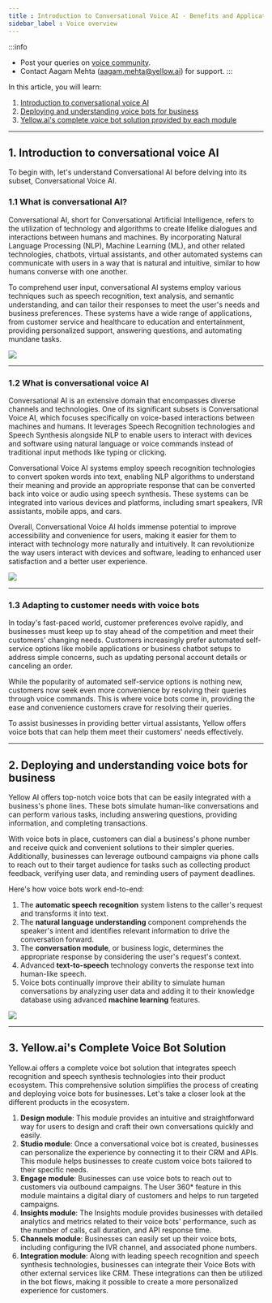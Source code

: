 ```yaml
---
title : Introduction to Conversational Voice AI - Benefits and Applications for Businesses
sidebar_label : Voice overview 
---
```



:::info
- Post your queries on [voice community](https://community.yellow.ai/c/voice/31).
- Contact Aagam Mehta (aagam.mehta@yellow.ai) for support.
:::
  

In this article, you will learn: 
1. [Introduction to conversational voice AI](#intro) 
2. [Deploying and understanding voice bots for business](#fundamentals)
3. [Yellow.ai's complete voice bot solution provided by each module](#ecosystem) 


------

## <a name="intro"></a> 1. Introduction to conversational voice AI

To begin with, let's understand Conversational AI before delving into its subset, Conversational Voice AI.

### 1.1 What is conversational AI?

Conversational AI, short for Conversational Artificial Intelligence, refers to the utilization of technology and algorithms to create lifelike dialogues and interactions between humans and machines. By incorporating Natural Language Processing (NLP), Machine Learning (ML), and other related technologies, chatbots, virtual assistants, and other automated systems can communicate with users in a way that is natural and intuitive, similar to how humans converse with one another.

To comprehend user input, conversational AI systems employ various techniques such as speech recognition, text analysis, and semantic understanding, and can tailor their responses to meet the user's needs and business preferences. These systems have a wide range of applications, from customer service and healthcare to education and entertainment, providing personalized support, answering questions, and automating mundane tasks.

**![](https://lh6.googleusercontent.com/oHUlChlDVoOGyWTlcxhkDTghAqf5g5fpzbX3PwQc8oKKzXFCCnfLJlB2LMLGISDLi0KNNQUrNsCOkv_i-Q0FRFcIy3w6HmmtOde6Hndr_5qRLM4DS_V_pM55vYQoCEIW9j1BJiU9ssA_mkWJx7Vjwmc)**

----

### 1.2 What is conversational voice AI

Conversational AI is an extensive domain that encompasses diverse channels and technologies. One of its significant subsets is Conversational Voice AI, which focuses specifically on voice-based interactions between machines and humans. It leverages Speech Recognition technologies and Speech Synthesis alongside NLP to enable users to interact with devices and software using natural language or voice commands instead of traditional input methods like typing or clicking.

Conversational Voice AI systems employ speech recognition technologies to convert spoken words into text, enabling NLP algorithms to understand their meaning and provide an appropriate response that can be converted back into voice or audio using speech synthesis. These systems can be integrated into various devices and platforms, including smart speakers, IVR assistants, mobile apps, and cars.

Overall, Conversational Voice AI holds immense potential to improve accessibility and convenience for users, making it easier for them to interact with technology more naturally and intuitively. It can revolutionize the way users interact with devices and software, leading to enhanced user satisfaction and a better user experience.

**![](https://lh3.googleusercontent.com/8m8UeSK1EQFbm8csnFA3R5JF895rfSjhCj-5Xccs0GEj40xvjaMr1VrzCkNF1S3MX8878Qw46p7NjIufVRk_XX5f1tK-Qn3kjnEAhf-GgtWMFZkV5lFUdJnOELzdUjgSLx3FTYO3br1INeseNrx08Zw)**

------

### 1.3 Adapting to customer needs with voice bots

In today's fast-paced world, customer preferences evolve rapidly, and businesses must keep up to stay ahead of the competition and meet their customers' changing needs. Customers increasingly prefer automated self-service options like mobile applications or business chatbot setups to address simple concerns, such as updating personal account details or canceling an order.

While the popularity of automated self-service options is nothing new, customers now seek even more convenience by resolving their queries through voice commands. This is where voice bots come in, providing the ease and convenience customers crave for resolving their queries.

To assist businesses in providing better virtual assistants, Yellow offers voice bots that can help them meet their customers' needs effectively.

----

## <a name="fundamentals"></a> 2. Deploying and understanding voice bots for business


Yellow AI offers top-notch voice bots that can be easily integrated with a business's phone lines. These bots simulate human-like conversations and can perform various tasks, including answering questions, providing information, and completing transactions.

With voice bots in place, customers can dial a business's phone number and receive quick and convenient solutions to their simpler queries. Additionally, businesses can leverage outbound campaigns via phone calls to reach out to their target audience for tasks such as collecting product feedback, verifying user data, and reminding users of payment deadlines.

Here's how voice bots work end-to-end:

1. The **automatic speech recognition** system listens to the caller's request and transforms it into text.
2. The **natural language understanding** component comprehends the speaker's intent and identifies relevant information to drive the conversation forward.
3. The **conversation module**, or business logic, determines the appropriate response by considering the user's request's context.
4. Advanced **text-to-speech** technology converts the response text into human-like speech.
5. Voice bots continually improve their ability to simulate human conversations by analyzing user data and adding it to their knowledge database using advanced **machine learning** features.


**![](https://lh3.googleusercontent.com/a3aqkQRD_ilANkuIdAjb9teX0D9ijMKSZ6UyI1o-hJKhH3gPUAvhSow502xkEDGn0vrxVmQYfnfQoHeNHMJY1F7U1lp3LNBHp46MAWqkuY-23yTMH-dcFsD-if59O7g3nbml2AHedhYEfQe-lDNk8Nw)**

-----

## <a name="ecosystem"></a>  3. Yellow.ai's Complete Voice Bot Solution


Yellow.ai offers a complete voice bot solution that integrates speech recognition and speech synthesis technologies into their product ecosystem. This comprehensive solution simplifies the process of creating and deploying voice bots for businesses. Let's take a closer look at the different products in the ecosystem.

1. **Design module**: This module provides an intuitive and straightforward way for users to design and craft their own conversations quickly and easily.
2. **Studio module**: Once a conversational voice bot is created, businesses can personalize the experience by connecting it to their CRM and APIs. This module helps businesses to create custom voice bots tailored to their specific needs.
3. **Engage module**: Businesses can use voice bots to reach out to customers via outbound campaigns. The User 360* feature in this module maintains a digital diary of customers and helps to run targeted campaigns.
4. **Insights module**: The Insights module provides businesses with detailed analytics and metrics related to their voice bots' performance, such as the number of calls, call duration, and API response time.
5. **Channels module**: Businesses can easily set up their voice bots, including configuring the IVR channel, and associated phone numbers.
6. **Integration module**: Along with leading speech recognition and speech synthesis technologies, businesses can integrate their Voice Bots with other external services like CRM. These integrations can then be utilized in the bot flows, making it possible to create a more personalized experience for customers.

